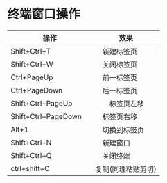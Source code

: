 # 终端窗口操作

| 操作 | 效果 |
| --- |	---	|
| Shift+Ctrl+T　|　新建标签页 |
|Shift+Ctrl+W　|　关闭标签页 |
|Ctrl+PageUp　|　前一标签页 |
|Ctrl+PageDown　|　后一标签页 |
|Shift+Ctrl+PageUp|　　标签页左移 |
|Shift+Ctrl+PageDown　|　标签页右移 |
|Alt+1　|　切换到标签页 |
|Shift+Ctrl+N　|　新建窗口 |
|Shift+Ctrl+Q　|　关闭终端 |
| ctrl+shift+C | 复制(同理粘贴剪切)|

